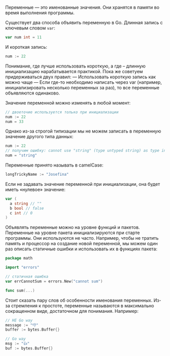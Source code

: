 
Переменные — это именованные значения. Они хранятся в памяти во время выполнения программы.

Существует два способа объявить переменную в Go. Длинная запись с ключевым словом `var`:

```go
var num int = 11
```

И короткая запись:

```go
num := 22
```

Понимание, где лучше использовать короткую, а где – длинную инициализацию нарабатывается практикой. Пока же советуем придерживаться двух правил:
— Использовать короткую запись как можно чаще
— Если где-то необходимо написать через var (например, инициализировать несколько переменных за раз), то все переменные объявляются одинаково.

Значение переменной можно изменять в любой момент:

```go
// двоеточие используется только при инициализации
num := 22
num = 33
```

Однако из-за строгой типизации мы не можем записать в переменную значение другого типа данных:

```go
num := 22
// получим ошибку: cannot use "string" (type untyped string) as type int in assignment
num = "string"
```

Переменные принято называть в camelCase:

```go
longTrickyName := "Josefina"
```

Если не задавать значение переменной при инициализации, она будет иметь «нулевое» значение:

```go
var (
  a string // ""
  b bool // false
  c int // 0
)
```

Объявлять переменные можно на уровне функций и пакетов. Переменные на уровне пакета инициализируются при старте программы. Они используются не часто. Например, чтобы не тратить память и процессор на создание новой переменной, мы можем один раз описать статичные ошибки и использовать их в функциях пакета:

```go
package math

import "errors"

// статичная ошибка
var errCannotSum = errors.New("cannot sum")

func sum(...)
```

Стоит сказать пару слов об особенности именования переменных. Из-за стремления к простоте, переменные называются в максимально сокращенном виде, достаточном для понимания. Например:

```go
// НЕ Go way
message := "👎"
buffer := bytes.Buffer{}

// Go way
msg := "👍"
buf := bytes.Buffer{}
```
